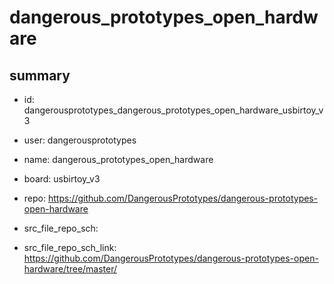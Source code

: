 # dangerous_prototypes_open_hardware
 
## summary 
* id: dangerousprototypes_dangerous_prototypes_open_hardware_usbirtoy_v3
* user: dangerousprototypes
* name: dangerous_prototypes_open_hardware
* board: usbirtoy_v3
* repo: https://github.com/DangerousPrototypes/dangerous-prototypes-open-hardware



* src_file_repo_sch: 
* src_file_repo_sch_link: https://github.com/DangerousPrototypes/dangerous-prototypes-open-hardware/tree/master/






